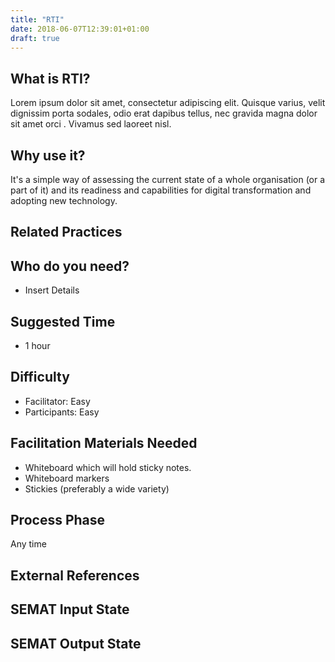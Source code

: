 ```yaml
---
title: "RTI"
date: 2018-06-07T12:39:01+01:00
draft: true
---
```


## What is RTI?

Lorem ipsum dolor sit amet, consectetur adipiscing elit. Quisque varius, velit dignissim porta sodales, odio erat dapibus tellus, nec gravida magna dolor sit amet orci . Vivamus sed laoreet nisl.

## Why use  it?

It's a simple way of assessing the current state of a whole organisation (or a part of it) and its readiness and capabilities for digital transformation and adopting new technology. 

## Related Practices


## Who do you need?

- Insert Details


## Suggested Time

- 1 hour


## Difficulty
- Facilitator: Easy
- Participants: Easy


## Facilitation Materials Needed

- Whiteboard which will hold sticky notes.
- Whiteboard markers
- Stickies (preferably a wide variety)

## Process Phase
Any time

## External References

## SEMAT Input State

## SEMAT Output State


